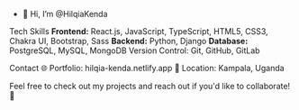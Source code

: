 - 👋 Hi, I’m @HilqiaKenda

Tech Skills
**Frontend:** React.js, JavaScript, TypeScript, HTML5, CSS3, Chakra UI, Bootstrap, Sass
**Backend:** Python, Django
**Database:** PostgreSQL, MySQL, MongoDB
Version Control: Git, GitHub, GitLab

Contact 
🌐 Portfolio: hilqia-kenda.netlify.app
📍 Location: Kampala, Uganda

Feel free to check out my projects and reach out if you'd like to collaborate! 🚀

